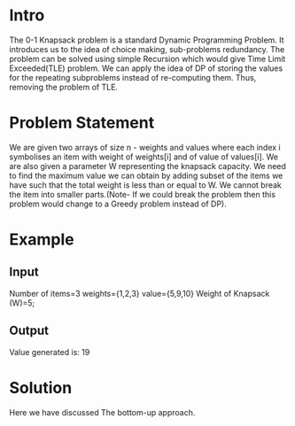 # Intro
The 0-1 Knapsack problem is a standard Dynamic Programming Problem. It introduces us to the idea of choice making, sub-problems redundancy. The problem can be solved using simple Recursion which would give Time Limit Exceeded(TLE) problem. We can apply the idea of DP of storing the values for the repeating subproblems instead of re-computing them. Thus, removing the problem of TLE.

# Problem Statement
We are given two arrays of size n - weights and values where each index i symbolises an item with weight of weights[i] and of value of values[i]. We are also given a parameter W representing the knapsack capacity. We need to find the maximum value we can obtain by adding subset of the items we have such that the total weight is less than or equal to W. We cannot break the item into smaller parts.(Note- If we could break the problem then this problem would change to a Greedy problem instead of DP).

# Example
## Input
Number of items=3
weights={1,2,3}
value={5,9,10}
Weight of Knapsack (W)=5;

## Output
Value generated is: 19

# Solution
Here we have discussed The bottom-up approach.